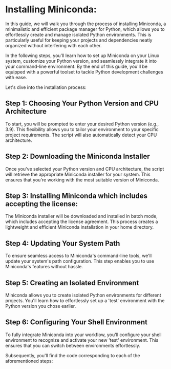 # Installing Miniconda:

In this guide, we will walk you through the process of installing Miniconda, a minimalistic and efficient package manager for Python, which allows you to effortlessly create and manage isolated Python environments. This is particularly useful for keeping your projects and dependencies neatly organized without interfering with each other.

In the following steps, you'll learn how to set up Miniconda on your Linux system, customize your Python version, and seamlessly integrate it into your command-line environment. By the end of this guide, you'll be equipped with a powerful toolset to tackle Python development challenges with ease.

Let's dive into the installation process:

## Step 1: Choosing Your Python Version and CPU Architecture
To start, you will be prompted to enter your desired Python version (e.g., 3.9). This flexibility allows you to tailor your environment to your specific project requirements. The script will also automatically detect your CPU architecture.

## Step 2: Downloading the Miniconda Installer
Once you've selected your Python version and CPU architecture, the script will retrieve the appropriate Miniconda installer for your system. This ensures that you're working with the most suitable version of Miniconda.

## Step 3: Installing Miniconda which includes accepting the license:
The Miniconda installer will be downloaded and installed in batch mode, which includes accepting the license agreement. This process creates a lightweight and efficient Miniconda installation in your home directory.

## Step 4: Updating Your System Path
To ensure seamless access to Miniconda's command-line tools, we'll update your system's path configuration. This step enables you to use Miniconda's features without hassle.

## Step 5: Creating an Isolated Environment
Miniconda allows you to create isolated Python environments for different projects. You'll learn how to effortlessly set up a 'test' environment with the Python version you chose earlier.

## Step 6: Configuring Your Shell Environment
To fully integrate Miniconda into your workflow, you'll configure your shell environment to recognize and activate your new 'test' environment. This ensures that you can switch between environments effortlessly.

Subsequently, you'll find the code corresponding to each of the aforementioned steps:

<script src="https://gist.github.com/maryalexa91/375685ea26c32777d1b57d13245b25cc.js"></script>
